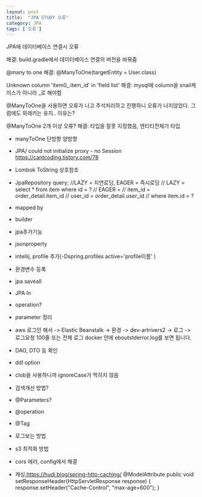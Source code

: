 ```yaml
---
layout: post
title:  "JPA STUDY 오류"
category: JPA
tags: ['오류']
---
```

JPA에 데이터베이스 연결시 오류

해결: build.gradle에서 데이터베이스 연결의 버전을 바꿔줌

@many to one 
해결: @ManyToOne(targetEntity = User.class)

Unknown column 'item0_.item_id' in 'field list'
해결: mysql에 column을 snail케이스가 아니라 _로 해야함

@ManyToOne을 사용하면 오류가 나고 주석처리하고  진행하니 오류가 나지않았다. 그럼에도 외래키는 유지.. 이유는?

@ManyToOne 2개 이상 오류?
해결: 타입을 잘못 지정했음, 엔티티전체가 타입

- manyToOne 단방향 양방향
- JPA/ could not initialize proxy - no Session
https://cantcoding.tistory.com/78

- Lombok ToString 상호참조
- JpaRepository query;
  //LAZY = 지연로딩, EAGER = 즉시로딩
    // LAZY = select * from item where id = ?
    // EAGER =
    // item_id = order_detail.item_id
    // user_id = order_detail.user_id
    // where item.id = ?
- mapped by
- builder
- jpa추가기능
- jsonproperty  
- intellij, profile 추가(-Dspring.profiles active='profile이름' )
- 환경변수 등록
- jpa saveall
- JPA In
- operation?
- parameter 정리
- aws 로그인 해서 -> Elastic Beanstalk -> 환경 -> dev-artrivers2 -> 로그 -> 로그요청 100줄 또는 전체 로그
docker 안에 eboutstderror.log를 보면 됩니다.

- DAO,  DTO 등 확인
- ddl option 
- clob을 사용하니까 ignoreCase가 먹히지 않음
- 검색개선 방법?
- @Parameters?
- @operation
- @Tag
- 로그보는 방법
- s3 최적화 방법
- cors 에러, config에서 해결
- 캐싱,https://hudi.blog/spring-http-caching/
   @ModelAttribute
    public void setResponseHeader(HttpServletResponse response) {
        response.setHeader("Cache-Control", "max-age=600");
    }